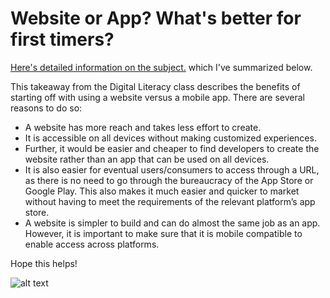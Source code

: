 # Website or App? What's better for first timers?

[Here's detailed information on the subject.](http://www.hswsolutions.com/services/mobile-web-development/mobile-website-vs-apps/) which I've summarized below.

This takeaway from the Digital Literacy class describes the benefits of starting off with using a website versus a mobile app. There are several reasons to do so:

- A website has more reach and takes less effort to create. 
-	It is accessible on all devices without making customized experiences.
-	Further, it would be easier and cheaper to find developers to create the website rather than an app that can be used on all devices.
-	It is also easier for eventual users/consumers to access through a URL, as there is no need to go through the bureaucracy of the App Store or Google Play. This also makes it much easier and quicker to market without having to meet the requirements of the relevant platform’s app store.
-	A website is simpler to build and can do almost the same job as an app. However, it is important to make sure that it is mobile compatible to enable access across platforms.



Hope this helps! 

![alt text](http://kaleoapps.com/wp-content/uploads/2013/12/480_Bettina_NativeVsWeb.jpg "Image")

